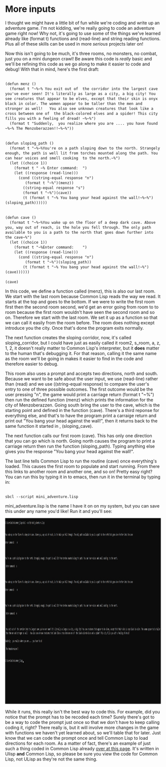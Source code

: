
# More inputs

I thought we might have a little bit of fun while we're coding and write up an adventure game. I'm not kidding, we're really going to code an adventure game right now!
Why not, it's going to use some of the things we've learned already like (format t) functions and (read-line) and string reading functions. Plus all of these skills can
be used in more *serious* projects later on!

Now this isn't going to be much, it's three rooms, no monsters, no combat, just you on a mini dungeon crawl! Be aware this code is *really* basic and we'll be refining
this code as we go along to make it easier to code and debug!   With that in mind, here's the first draft:

```

(defun menz ()
  (format t "~%~% You exit out of  the corridor into the largest cave you've ever seen! It's literally as large as a city, a big city! You see creatures that appear to be elves, except that their skin is onyx black in color. The women appear to be taller than the men and stronger as well!   You also see unknown creatures that look like a cross between one of  the black-colored elves and a spider! This city fills you with a feeling of dread! ~%~%")
  (format t "Suddenly,  you realize where you are .... you have found ~%~% The Menzoberazzen!!~%~%"))


(defun sloping_path ()
  (format t "~%~%You're on a path sloping down to the north. Strangely enough, the path is well lit from torches mounted along the path. You can hear voices and smell cooking  to the north.~%")
  (let ((choice 1))
    (format t " ~% Enter command:  ")
    (let ((response (read-line)))
      (cond ((string-equal response "n")
	     (format t "~%")(menz))
	    ((string-equal response "s")
	    (format t "~%")(cave))
	    (t (format t "~% You bang your head against the wall!~%~%")(sloping_path))))))
	     

(defun cave ()
  (format t "~%~%You wake up on the floor of a deep dark cave. Above you, way out of reach, is the hole you fell through. The only path available to you is a path to the north that goes down further into the cave~%")
  (let ((choice 1))
    (format t "~%Enter command:    ")
    (let ((response (read-line)))
      (cond ((string-equal response "n")
	     (format t "~%")(sloping_path))
	    (t (format t "~% You bang your head against the wall!~%")(cave))))))

(cave)

```

In this code, we define a function called (menz), this is also our last room.  We start with the last room because Common Lisp reads the way we read. It starts at the top and
goes to the bottom. If we were to write the first room first then  the second room second, we'd get an error going from room to to room because the first room wouldn't have
seen the second room and so on. Therefore we start with the last room. We set it up as a function so that we can call it easily from the room before.  The room does nothing
except introduce you the city. Once that's done the program exits normally.

The next function creates the sloping corridor, now, it's called sloping_corridor, but I could have just as easily called it room2, s_room, a, z, 1, 2, it doesn't really
matter to  Common Lisp's interpreter, but it **does** matter  to the human that's debugging it. For that reason, calling it the same name as the room we'll be going in 
makes it easier to find in the code and therefore easier to debug.

This room also uses a prompt and accepts two directions, north and south. Because we want to be safe about the user input, we use (read-line) rather than (read) and 
we use ((string-equal response) to compare the user's entry to one of three possible outcomes. The first outcome would be the user pressing "n", the game would
print a carriage return (format t "~%") then run the defined function (menz) which prints the information for the city of Menzoberazzen. Going south bring the user to the
cave, which is the starting point and defined in the function (cave).  There's a third reponse for everything else, and that's to have the program print a carraige return
and print out "You bang your head against the wall!", then it returns back to the same function it started in , (sloping_cave).

The next function calls our first room (cave). This has only one direction that you can go which is north.  Going north causes the program to print a carriage return then run 
the function (sloping_path). Typing anything else gives you the response "You bang your head against the wall!". 

The last line tells Common Lisp to run the routine (cave) once everything's loaded. This causes the first room to populate and start running. From there this links to another 
room and another one, and so on!  Pretty easy right? You can run this by typing it in to emacs, then run it in the terminal by typing in:

```

sbcl --script mini_adventure.lisp

```

mini_adventure.lisp is the name I have it on on my system, but you can save this under any name you'd like! Run it and you'll see:


<a href="rel"><img src="https://github.com/Vorlonhomeworld/BBCL/blob/main/images/mini_adventure.jpg" height="600" width="1200"></a>

While it runs, this really isn't the best way to code this. For example, did you notice that the prompt has to be recoded each time? Surely there's got to be a way to 
code the prompt just once so that we don't have to keep calling coding it, right?  There really is,  but it will involve more changes in the game with functions we haven't yet 
learned about, so we'll table that for later. Just know that we can code the prompt once and tell Common Lisp to load directions for each room.  As a matter of fact, there's an 
example of just such a thing coded in Common Lisp already [over at this page](http://www.ulisp.com/show?383X). It's written in Ulisp **and** Common Lisp, so please be sure
you view the code for Common Lisp, not ULisp as they're not the same thing.



